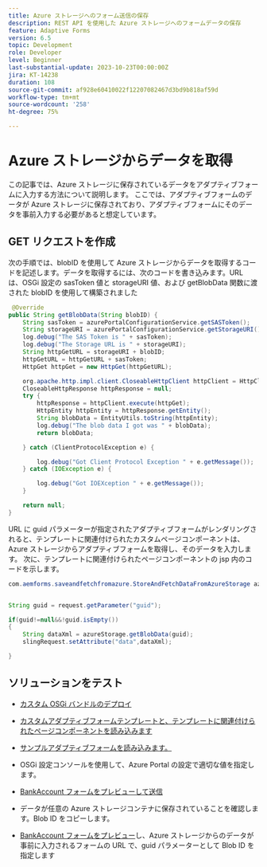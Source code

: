 ```yaml
---
title: Azure ストレージへのフォーム送信の保存
description: REST API を使用した Azure ストレージへのフォームデータの保存
feature: Adaptive Forms
version: 6.5
topic: Development
role: Developer
level: Beginner
last-substantial-update: 2023-10-23T00:00:00Z
jira: KT-14238
duration: 108
source-git-commit: af928e60410022f12207082467d3bd9b818af59d
workflow-type: tm+mt
source-wordcount: '258'
ht-degree: 75%

---
```


# Azure ストレージからデータを取得

この記事では、Azure ストレージに保存されているデータをアダプティブフォームに入力する方法について説明します。
ここでは、アダプティブフォームのデータが Azure ストレージに保存されており、アダプティブフォームにそのデータを事前入力する必要があると想定しています。

## GET リクエストを作成

次の手順では、blobID を使用して Azure ストレージからデータを取得するコードを記述します。データを取得するには、次のコードを書き込みます。URL は、OSGi 設定の sasToken 値と storageURI 値、および getBlobData 関数に渡された blobID を使用して構築されました

```java
 @Override
public String getBlobData(String blobID) {
    String sasToken = azurePortalConfigurationService.getSASToken();
    String storageURI = azurePortalConfigurationService.getStorageURI();
    log.debug("The SAS Token is " + sasToken);
    log.debug("The Storage URL is " + storageURI);
    String httpGetURL = storageURI + blobID;
    httpGetURL = httpGetURL + sasToken;
    HttpGet httpGet = new HttpGet(httpGetURL);

    org.apache.http.impl.client.CloseableHttpClient httpClient = HttpClientBuilder.create().build();
    CloseableHttpResponse httpResponse = null;
    try {
        httpResponse = httpClient.execute(httpGet);
        HttpEntity httpEntity = httpResponse.getEntity();
        String blobData = EntityUtils.toString(httpEntity);
        log.debug("The blob data I got was " + blobData);
        return blobData;

    } catch (ClientProtocolException e) {

        log.debug("Got Client Protocol Exception " + e.getMessage());
    } catch (IOException e) {

        log.debug("Got IOEXception " + e.getMessage());
    }

    return null;
}
```

URL に guid パラメーターが指定されたアダプティブフォームがレンダリングされると、テンプレートに関連付けられたカスタムページコンポーネントは、Azure ストレージからアダプティブフォームを取得し、そのデータを入力します。
次に、テンプレートに関連付けられたページコンポーネントの jsp 内のコードを示します。

```java
com.aemforms.saveandfetchfromazure.StoreAndFetchDataFromAzureStorage azureStorage = sling.getService(com.aemforms.saveandfetchfromazure.StoreAndFetchDataFromAzureStorage.class);


String guid = request.getParameter("guid");

if(guid!=null&&!guid.isEmpty())
{
    String dataXml = azureStorage.getBlobData(guid);
    slingRequest.setAttribute("data",dataXml);

}
```

## ソリューションをテスト

* [カスタム OSGi バンドルのデプロイ](./assets/SaveAndFetchFromAzure.core-1.0.0-SNAPSHOT.jar)

* [カスタムアダプティブフォームテンプレートと、テンプレートに関連付けられたページコンポーネントを読み込みます](./assets/store-and-fetch-from-azure.zip)

* [サンプルアダプティブフォームを読み込みます。](./assets/bank-account-sample-form.zip)

* OSGi 設定コンソールを使用して、Azure Portal の設定で適切な値を指定します。

* [BankAccount フォームをプレビューして送信](http://localhost:4502/content/dam/formsanddocuments/azureportalstorage/bankaccount/jcr:content?wcmmode=disabled)

* データが任意の Azure ストレージコンテナに保存されていることを確認します。Blob ID をコピーします。

* [BankAccount フォームをプレビュー](http://localhost:4502/content/dam/formsanddocuments/azureportalstorage/bankaccount/jcr:content?wcmmode=disabled&amp;guid=dba8ac0b-8be6-41f2-9929-54f627a649f6)し、Azure ストレージからのデータが事前に入力されるフォームの URL で、guid パラメーターとして Blob ID を指定します

